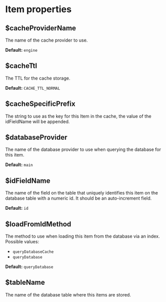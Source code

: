 # Item properties

## $cacheProviderName <a id="cacheprovidername"></a>

The name of the cache provider to use.

**Default:** `engine`

## $cacheTtl

The TTL for the cache storage.

**Default:** `CACHE_TTL_NORMAL`

## $cacheSpecificPrefix <a id="cachespecificprefix"></a>

The string to use as the key for this Item in the cache, the value of the idFieldName will be appended.

## $databaseProvider <a id="databaseprovider"></a>

The name of the database provider to use when querying the database for this item.

**Default:** `main`

## $idFieldName <a id="idfieldname"></a>

The name of the field on the table that uniquely identifies this item on the database table with a numeric id. It should be an auto-increment field.

**Default:** `id`

## $loadFromIdMethod <a id="loadfromidmethod"></a>

The method to use when loading this item from the database via an index. Possible values:

* `queryDatabaseCache`
* `queryDatabase`

**Default:** `queryDatabase`

## $tableName <a id="tablename"></a>

The name of the database table where this items are stored.





